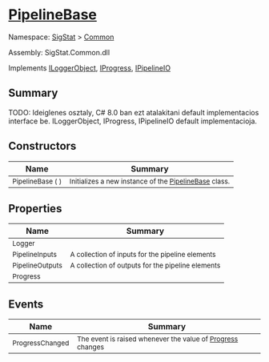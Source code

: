 # [PipelineBase](./PipelineBase.md)

Namespace: [SigStat]() > [Common](./README.md)

Assembly: SigStat.Common.dll

Implements [ILoggerObject](./ILoggerObject.md), [IProgress](./Helpers/IProgress.md), [IPipelineIO](./Pipeline/IPipelineIO.md)

## Summary
TODO: Ideiglenes osztaly, C# 8.0 ban ezt atalakitani default implementacios interface be.  ILoggerObject, IProgress, IPipelineIO default implementacioja.

## Constructors

| Name | Summary | 
| --- | --- | 
| <sub>PipelineBase (  )</sub><div style="pointer-events:none; cursor:default; width=200;"></div>| <sub>Initializes a new instance of the [PipelineBase](https://github.com/hargitomi97/sigstat/blob/master/docs/md/SigStat/Common/PipelineBase.md) class.</sub>| <br>


## Properties

| Name | Summary | 
| --- | --- | 
| <sub>Logger</sub><div style="pointer-events:none; cursor:default; width=200;"></div>| <sub></sub>| <br>
| <sub>PipelineInputs</sub><div style="pointer-events:none; cursor:default; width=200;"></div>| <sub>A collection of inputs for the pipeline elements</sub>| <br>
| <sub>PipelineOutputs</sub><div style="pointer-events:none; cursor:default; width=200;"></div>| <sub>A collection of outputs for the pipeline elements</sub>| <br>
| <sub>Progress</sub><div style="pointer-events:none; cursor:default; width=200;"></div>| <sub></sub>| <br>


## Events

| Name | Summary | 
| --- | --- | 
| <sub>ProgressChanged</sub><div style="pointer-events:none; cursor:default; width=200;"></div>| <sub>The event is raised whenever the value of [Progress](https://github.com/hargitomi97/sigstat/blob/master/docs/md/SigStat/Common/PipelineBase.md) changes</sub>| <br>


